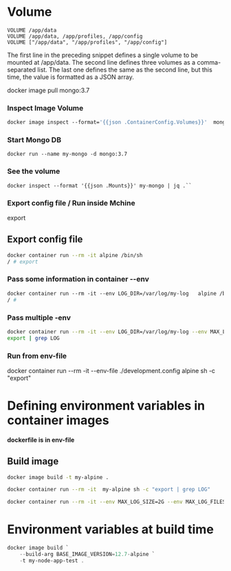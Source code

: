 # Volume 


```
VOLUME /app/data 
VOLUME /app/data, /app/profiles, /app/config 
VOLUME ["/app/data", "/app/profiles", "/app/config"]
```

The first line in the preceding snippet defines a single volume to be mounted at /app/data. The second line defines three volumes as a comma-separated list. The last one defines the same as the second line, but this time, the value is formatted as a JSON array.

docker image pull mongo:3.7

### **Inspect Image Volume**
```dockerfile
docker image inspect --format='{{json .ContainerConfig.Volumes}}'  mongo:3.7 | jq .
```

### **Start Mongo DB**
```
docker run --name my-mongo -d mongo:3.7
```

### **See the volume**
```
docker inspect --format '{{json .Mounts}}' my-mongo | jq .``
```

### Export config file / Run inside Mchine
export




## **Export config file**

```bash
docker container run --rm -it alpine /bin/sh
/ # export
```
### Pass some information in container --env
```dockerfile
docker container run --rm -it --env LOG_DIR=/var/log/my-log   alpine /bin/sh
/ #
```
### Pass multiple -env

```bash
docker container run --rm -it --env LOG_DIR=/var/log/my-log --env MAX_LOG_FILES=5 --env MAX_LOG_SIZE=1G  alpine /bin/sh
export | grep LOG
```


### Run from env-file
docker container run --rm -it --env-file ./development.config  alpine sh -c "export"


# Defining environment variables in container images
#### dockerfile is in env-file

## Build image
```bash
docker image build -t my-alpine .

docker container run --rm -it  my-alpine sh -c "export | grep LOG"

docker container run --rm -it --env MAX_LOG_SIZE=2G --env MAX_LOG_FILES=10 my-alpine sh -c "export | grep LOG"
```

# Environment variables at build time
```powershell
docker image build `
    --build-arg BASE_IMAGE_VERSION=12.7-alpine `
    -t my-node-app-test .
```




